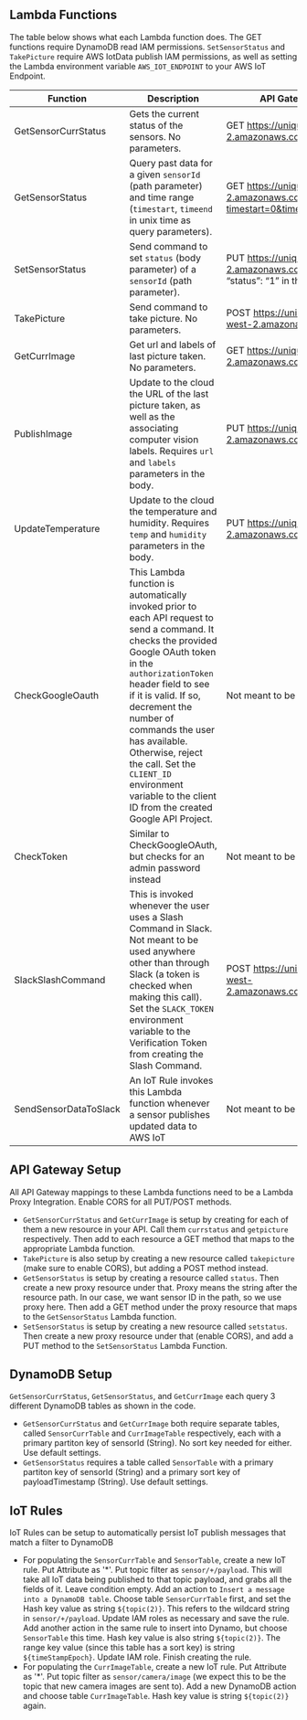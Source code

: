 ## Lambda Functions
The table below shows what each Lambda function does. The GET functions require DynamoDB read IAM permissions. `SetSensorStatus` and `TakePicture` require AWS IotData publish IAM permissions, as well as setting the Lambda environment variable `AWS_IOT_ENDPOINT` to your AWS IoT Endpoint.

| Function  | Description | API Gateway Example Usage |
| ------------- | ------------- | ------------- |
| GetSensorCurrStatus  | Gets the current status of the sensors. No parameters.| GET https://uniqueid.execute-api.us-west-2.amazonaws.com/prod/currstatus |
| GetSensorStatus  | Query past data for a given `sensorId` (path parameter) and time range (`timestart`, `timeend` in unix time as query parameters). | GET https://unique.execute-api.us-west-2.amazonaws.com/prod/status/motion?timestart=0&timeend=1512024820868 |
| SetSensorStatus | Send command to set `status` (body parameter) of a `sensorId` (path parameter). | PUT https://uniqueid.execute-api.us-west-2.amazonaws.com/prod/setstatus/led With “status”: “1” in the body |
| TakePicture | Send command to take picture. No parameters.| POST https://uniqueid.execute-api.us-west-2.amazonaws.com/prod/takepicture |
| GetCurrImage | Get url and labels of last picture taken. No parameters. | GET https://uniqueid.execute-api.us-west-2.amazonaws.com/prod/getpicture |
| PublishImage | Update to the cloud the URL of the last picture taken, as well as the associating computer vision labels. Requires `url` and `labels` parameters in the body. | PUT https://uniqueid.execute-api.us-west-2.amazonaws.com/prod/publishimage |
| UpdateTemperature | Update to the cloud the temperature and humidity. Requires `temp` and `humidity` parameters in the body. | PUT https://uniqueid.execute-api.us-west-2.amazonaws.com/prod/updatetemperature |
| CheckGoogleOauth | This Lambda function is automatically invoked prior to each API request to send a command. It checks the provided Google OAuth token in the `authorizationToken` header field to see if it is valid. If so, decrement the number of commands the user has available. Otherwise, reject the call. Set the `CLIENT_ID` environment variable to the client ID from the created Google API Project. | Not meant to be used in API Gateway. |
| CheckToken | Similar to CheckGoogleOAuth, but checks for an admin password instead | Not meant to be used in API Gateway. |
| SlackSlashCommand | This is invoked whenever the user uses a Slash Command in Slack. Not meant to be used anywhere other than through Slack (a token is checked when making this call). Set the `SLACK_TOKEN` environment variable to the Verification Token from creating the Slash Command.| POST https://uniqueid.execute-api.us-west-2.amazonaws.com/prod/slackslashcommand |
| SendSensorDataToSlack | An IoT Rule invokes this Lambda function whenever a sensor publishes updated data to AWS IoT | Not meant to be used in API Gateway. |






## API Gateway Setup
All API Gateway mappings to these Lambda functions need to be a Lambda Proxy Integration. Enable CORS for all PUT/POST methods.
* `GetSensorCurrStatus` and `GetCurrImage` is setup by creating for each of them a new resource in your API. Call them `currstatus` and `getpicture` respectively. Then add to each resource a GET method that maps to the appropriate Lambda function. 
* `TakePicture` is also setup by creating a new resource called `takepicture` (make sure to enable CORS), but adding a POST method instead. 
* `GetSensorStatus` is setup by creating a resource called `status`. Then create a new proxy resource under that. Proxy means the string after the resource path. In our case, we want sensor ID in the path, so we use proxy here. Then add a GET method under the proxy resource that maps to the `GetSensorStatus` Lambda function.
* `SetSensorStatus` is setup by creating a new resource called `setstatus`. Then create a new proxy resource under that (enable CORS), and add a PUT method to the `SetSensorStatus` Lambda Function.

## DynamoDB Setup
`GetSensorCurrStatus`, `GetSensorStatus`, and `GetCurrImage` each query 3 different DynamoDB tables as shown in the code. 
* `GetSensorCurrStatus` and `GetCurrImage` both require separate tables, called `SensorCurrTable` and `CurrImageTable` respectively, each with a primary partiton key of sensorId (String). No sort key needed for either. Use default settings.
* `GetSensorStatus` requires a table called `SensorTable` with a primary partiton key of sensorId (String) and a primary sort key of payloadTimestamp (String). Use default settings.

## IoT Rules
IoT Rules can be setup to automatically persist IoT publish messages that match a filter to DynamoDB 
* For populating the `SensorCurrTable` and `SensorTable`, create a new IoT rule. Put Attribute as '*'. Put topic filter as `sensor/+/payload`. This will take all IoT data being published to that topic payload, and grabs all the fields of it. Leave condition empty. Add an action to  `Insert a message into a DynamoDB table`. Choose table `SensorCurrTable` first, and set the Hash key value as string `${topic(2)}`. This refers to the wildcard string in `sensor/+/payload`. Update IAM roles as necessary and save the rule. Add another action in the same rule to insert into Dynamo, but choose `SensorTable` this time. Hash key value is also string `${topic(2)}`. The range key value (since this table has a sort key) is string `${timeStampEpoch}`. Update IAM role. Finish creating the rule.
* For populating the `CurrImageTable`, create a new IoT rule. Put Attribute as '*'. Put topic filter as `sensor/camera/image` (we expect this to be the topic that new camera images are sent to). Add a new DynamoDB action and choose table `CurrImageTable`. Hash key value is string `${topic(2)}` again.
